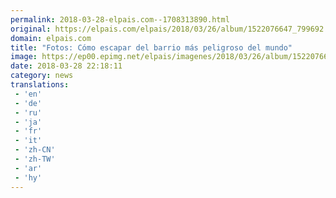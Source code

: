 ```yaml
---
permalink: 2018-03-28-elpais.com--1708313890.html
original: https://elpais.com/elpais/2018/03/26/album/1522076647_799692.html#?ref=rss&format=simple&link=link
domain: elpais.com
title: "Fotos: Cómo escapar del barrio más peligroso del mundo"
image: https://ep00.epimg.net/elpais/imagenes/2018/03/26/album/1522076647_799692_1522077595_rrss_normal.jpg
date: 2018-03-28 22:18:11
category: news
translations: 
 - 'en'
 - 'de'
 - 'ru'
 - 'ja'
 - 'fr'
 - 'it'
 - 'zh-CN'
 - 'zh-TW'
 - 'ar'
 - 'hy'
---
```



